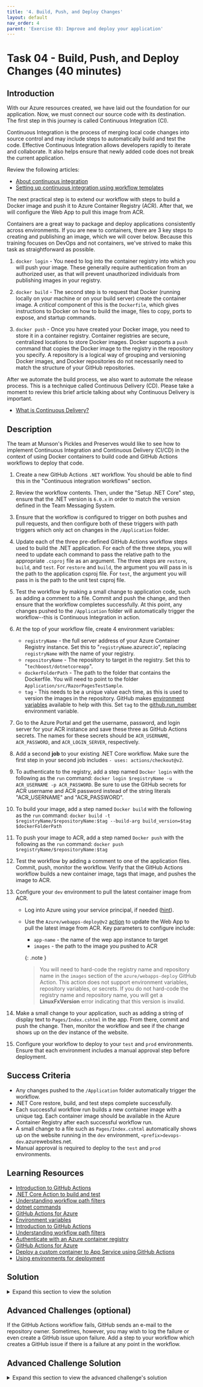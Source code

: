 ```yaml
---
title: '4. Build, Push, and Deploy Changes'
layout: default
nav_order: 4
parent: 'Exercise 03: Improve and deploy your application'
---
```


# Task 04 - Build, Push, and Deploy Changes (40 minutes)

## Introduction

With our Azure resources created, we have laid out the foundation for our application. Now, we must connect our source code with its destination. The first step in this journey is called Continuous Integration (CI).

Continuous Integration is the process of merging local code changes into source control and may include steps to automatically build and test the code. Effective Continuous Integration allows developers rapidly to iterate and collaborate. It also helps ensure that newly added code does not break the current application.

Review the following articles:

- [About continuous integration](https://docs.github.com/en/actions/building-and-testing-code-with-continuous-integration/about-continuous-integration)
- [Setting up continuous integration using workflow templates](https://docs.github.com/en/actions/building-and-testing-code-with-continuous-integration/setting-up-continuous-integration-using-github-actions)

The next practical step is to extend our workflow with steps to build a Docker image and push it to Azure Container Registry (ACR). After that, we will configure the Web App to pull this image from ACR.

Containers are a great way to package and deploy applications consistently across environments. If you are new to containers, there are 3 key steps to creating and publishing an image, which we will cover below. Because this training focuses on DevOps and not containers, we've strived to make this task as straightforward as possible.

1. `docker login` - You need to log into the container registry into which you will push your image. These generally require authentication from an authorized user, as that will prevent unauthorized individuals from publishing images in your registry.

2. `docker build` - The second step is to request that Docker (running locally on your machine or on your build server) create the container image. A *critical* component of this is the `Dockerfile`, which gives instructions to Docker on how to build the image, files to copy, ports to expose, and startup commands.

3. `docker push` - Once you have created your Docker image, you need to store it in a container registry. Container registries are secure, centralized locations to store Docker images. Docker supports a `push` command that copies the Docker image to the registry in the repository you specify. A repository is a logical way of grouping and versioning Docker images, and Docker repositories do not necessarily need to match the structure of your GitHub repositories.

After we automate the build process, we also want to automate the release process. This is a technique called Continuous Delivery (CD). Please take a moment to review this brief article talking about why Continuous Delivery is important.

- [What is Continuous Delivery?](https://docs.microsoft.com/azure/devops/learn/what-is-continuous-delivery)

## Description

The team at Munson's Pickles and Preserves would like to see how to implement Continuous Integration and Continuous Delivery (CI/CD) in the context of using Docker containers to build code and GitHub Actions workflows to deploy that code.

1. Create a new GitHub Actions `.NET` workflow. You should be able to find this in the "Continuous integration workflows" section.
2. Review the workflow contents. Then, under the "Setup .NET Core" step, ensure that the .NET version is `6.0.x` in order to match the version defined in the Team Messaging System.
3. Ensure that the workflow is configured to trigger on both pushes and pull requests, and then configure both of these triggers with path triggers which only act on changes in the `/Application` folder.
4. Update each of the three pre-defined GitHub Actions workflow steps used to build the .NET application. For each of the three steps, you will need to update each command to pass the relative path to the appropriate `.csproj` file as an argument. The three steps are `restore`, `build`, and `test`. For `restore` and `build`, the argument you will pass in is the path to the application csproj file. For `test`, the argument you will pass in is the path to the unit test csproj file.
5. Test the workflow by making a small change to application code, such as adding a comment to a file. Commit and push the change, and then ensure that the workflow completes successfully. At this point, any changes pushed to the `/Application` folder will automatically trigger the workflow--this is Continuous Integration in action.
6. At the top of your workflow file, create 4 environment variables:
    - `registryName` - the full server address of your Azure Container Registry instance. Set this to "`registryName`.azurecr.io", replacing `registryName` with the name of your registry.
    - `repositoryName` - The repository to target in the registry. Set this to "`techboost/dotnetcoreapp`".
    - `dockerFolderPath` - The path to the folder that contains the Dockerfile. You will need to point to the folder `Application/src/RazorPagesTestSample`.
    - `tag` - This needs to be a unique value each time, as this is used to version the images in the repository. GitHub makes [environment variables](https://docs.github.com/en/free-pro-team@latest/actions/reference/context-and-expression-syntax-for-github-actions#github-context) available to help with this. Set `tag` to the [github.run_number](https://www.bing.com/search?q=%24%7B%7Bgithub.run_number%7D%7D&form=QBLH&sp=-1&pq=%24%7B%7Bgithub.run_number%7D%7D&sc=0-22&qs=n&sk=&cvid=D84DA66323DC4E14BD794F90FCFD90D3) environment variable.
7. Go to the Azure Portal and get the username, password, and login server for your ACR instance and save these three as GitHub Actions secrets. The names for these secrets should be `ACR_USERNAME`, `ACR_PASSWORD`, and `ACR_LOGIN_SERVER`, respectively.
8. Add a second **job** to your existing .NET Core workflow. Make sure the first step in your second job includes `- uses: actions/checkout@v2`.
9. To authenticate to the registry, add a step named `Docker login` with the following as the `run` command: `docker login $registryName -u ACR_USERNAME -p ACR_PASSWORD`. Be sure to use the GitHub secrets for ACR username and ACR password instead of the string literals "ACR_USERNAME" and "ACR_PASSWORD".
10. To build your image, add a step named `Docker build` with the following as the `run` command: `docker build -t $registryName/$repositoryName:$tag --build-arg build_version=$tag $dockerFolderPath`
11. To push your image to ACR, add a step named `Docker push` with the following as the `run` command: `docker push $registryName/$repositoryName:$tag`
12. Test the workflow by adding a comment to one of the application files. Commit, push, monitor the workflow. Verify that the GitHub Actions workflow builds a new container image, tags that image, and pushes the image to ACR.
13. Configure your `dev` environment to pull the latest container image from ACR.
       - Log into Azure using your service principal, if needed ([hint](https://docs.microsoft.com/azure/app-service/deploy-container-github-action?tabs=service-principal#tabpanel_CeZOj-G++Q-3_service-principal)).
       - Use the `Azure/webapps-deploy@v2` [action](https://github.com/Azure/webapps-deploy) to update the Web App to pull the latest image from ACR. Key parameters to configure include:
          - `app-name` - the name of the wep app instance to target
          - `images` - the path to the image you pushed to ACR

          {: .note }
          > You will need to hard-code the registry name and repository name in the `images` section of the `azure/webapps-deploy` GitHub Action. This action does not support environment variables, repository variables, or secrets. If you do not hard-code the registry name and repository name, you will get a **LinuxFxVersion** error indicating that this version is invalid.

14. Make a small change to your application, such as adding a string of display text to `Pages/Index.cshtml` in the app. From there, commit and push the change. Then, monitor the workflow and see if the change shows up on the dev instance of the website.
15. Configure your workflow to deploy to your `test` and `prod` environments. Ensure that each environment includes a manual approval step before deployment.

## Success Criteria

- Any changes pushed to the `/Application` folder automatically trigger the workflow.
- .NET Core restore, build, and test steps complete successfully.
- Each successful workflow run builds a new container image with a unique tag. Each container image should be available in the Azure Container Registry after each successful workflow run.
- A small change to a file such as `Pages/Index.cshtml` automatically shows up on the website running in the `dev` environment, `<prefix>devops-dev`.azurewebsites.net.
- Manual approval is required to deploy to the `test` and `prod` environments.

## Learning Resources

- [Introduction to GitHub Actions](https://docs.github.com/en/free-pro-team@latest/actions/learn-github-actions/introduction-to-github-actions)
- [.NET Core Action to build and test](https://github.com/actions/starter-workflows/blob/dacfd0a22a5a696b74a41f0b49c98ff41ef88427/ci/dotnet-core.yml)
- [Understanding workflow path filters](https://docs.github.com/en/free-pro-team@latest/actions/reference/workflow-syntax-for-github-actions#onpushpull_requestpaths)
- [dotnet commands](https://docs.microsoft.com/dotnet/core/tools/dotnet#dotnet-commands)
- [GitHub Actions for Azure](https://github.com/Azure/actions)
- [Environment variables](https://docs.github.com/en/free-pro-team@latest/actions/reference/workflow-syntax-for-github-actions#env)
- [Introduction to GitHub Actions](https://docs.github.com/en/free-pro-team@latest/actions/learn-github-actions/introduction-to-github-actions)
- [Understanding workflow path filters](https://docs.github.com/en/free-pro-team@latest/actions/reference/workflow-syntax-for-github-actions#onpushpull_requestpaths)
- [Authenticate with an Azure container registry](https://docs.microsoft.com/azure/container-registry/container-registry-authentication#admin-account)
- [GitHub Actions for Azure](https://github.com/Azure/actions)
- [Deploy a custom container to App Service using GitHub Actions](https://docs.microsoft.com/azure/app-service/deploy-container-github-action?tabs=service-principal#tabpanel_CeZOj-G++Q-3_service-principal)
- [Using environments for deployment](https://docs.github.com/en/actions/deployment/targeting-different-environments/using-environments-for-deployment)

## Solution

<details markdown="block">
<summary>Expand this section to view the solution</summary>

- The solution for this task is a YAML file in the solutions folder. To make the solution easier to understand, there are several versions of the solution file. Each version builds upon the prior, so the final version covers all parts of the solution.
  - The [first version of the solution file](../Solution/Exercise-03/Task-4/dotnet-deploy-1.yml) covers steps 1-5.
  - The [second version of the solution file](../Solution/Exercise-03/Task-4/dotnet-deploy-2.yml) adds in steps 6-12.
  - The [third version of the solution file](../Solution/Exercise-03/Task-4/dotnet-deploy-3.yml) adds in steps 13-15.

{: .note }
> The deployment YAML files will not run on their own because they include sections which require developer input, such as `{your_prefix}` and `{your_registry_name}`. Filling these in with appropriate values is necessary to get the .yml files in the appropriate condition to run.

{: .note }
> The `images` command in each `webapps-deploy` call has a hard-coded value for the image location of `techboost/dotnetcoreapp` and expect you to hard-code the ACR location. This is because the `images` command will not accept repository secrets or variables defined in the workflow like the steps in the `dockerBuildPush` job do.

</details>

## Advanced Challenges (optional)

If the GitHub Actions workflow fails, GitHub sends an e-mail to the repository owner. Sometimes, however, you may wish to log the failure or even create a GitHub issue upon failure. Add a step to your workflow which creates a GitHub issue if there is a failure at any point in the workflow.

## Advanced Challenge Solution

<details markdown="block">
<summary>Expand this section to view the advanced challenge's solution</summary>

- The [fourth version of the solution file](../Solution/Exercise-03/Task-4/dotnet-deploy-4.yml) adds in the advanced challenge.

</details>
